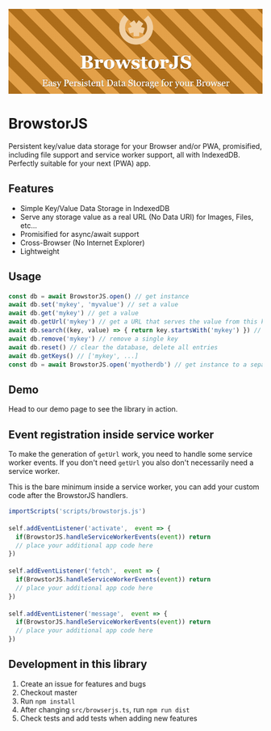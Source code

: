 ![Logo](docs/img/github-logo.png)

# BrowstorJS
Persistent key/value data storage for your Browser and/or PWA, promisified, including file support and service worker support, all with IndexedDB. Perfectly suitable for your next (PWA) app.

## Features

* Simple Key/Value Data Storage in IndexedDB
* Serve any storage value as a real URL (No Data URI) for Images, Files, etc...
* Promisified for async/await support
* Cross-Browser (No Internet Explorer)
* Lightweight

## Usage

```javascript
const db = await BrowstorJS.open() // get instance
await db.set('mykey', 'myvalue') // set a value
await db.get('mykey') // get a value
await db.getUrl('mykey') // get a URL that serves the value from this key (eg.: for images)
await db.search((key, value) => { return key.startsWith('mykey') }) // search entries with condition
await db.remove('mykey') // remove a single key
await db.reset() // clear the database, delete all entries
await db.getKeys() // ['mykey', ...]
const db = await BrowstorJS.open('myotherdb') // get instance to a separate db
```

## Demo
Head to our demo page to see the library in action.

## Event registration inside service worker
To make the generation of `getUrl` work, you need to handle some service worker events. If you don't need `getUrl` you also don't necessarily need a service worker.

This is the bare minimum inside a service worker, you can add your custom code after the BrowstorJS handlers.

```javascript
importScripts('scripts/browstorjs.js')

self.addEventListener('activate',  event => {
  if(BrowstorJS.handleServiceWorkerEvents(event)) return
  // place your additional app code here
})

self.addEventListener('fetch',  event => {
  if(BrowstorJS.handleServiceWorkerEvents(event)) return
  // place your additional app code here
})

self.addEventListener('message',  event => {
  if(BrowstorJS.handleServiceWorkerEvents(event)) return
  // place your additional app code here
})
```

## Development in this library

1. Create an issue for features and bugs
2. Checkout master
3. Run `npm install`
4. After changing `src/browserjs.ts`, run `npm run dist`
5. Check tests and add tests when adding new features
